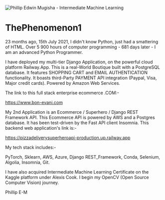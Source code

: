 ![Phillip Edwin Mugisha - Intermediate Machine Learning](https://user-images.githubusercontent.com/96743401/228430592-a377e017-2ef0-4947-94cb-5f36ffd35e50.png)
# ThePhenomenon1

23 months ago, 15th July 2021, I didn't know Python, just had a smattering of HTML.
Over 5 900 hours of computer programming - 681 days later - I am an advanced Python Programmer.

I have deployed my multi-tier Django Application, on the powerful cloud platform Railway.App. 
This is a real-World Boutique built with a PostgreSQL database. It features SHOPPING CART and EMAIL AUTHENTICATION functionality.
It boasts third-Party PAYMENT API integration (Paypal, Visa, Major credit cards). Powered by Amazon Web Services.

The link to this full stack enterprise ecommerce .COM:-

https://www.bon-evani.com


My 2nd Application is an Ecommerce / Superhero / Django REST Framework API. 
This Ecommerce API is powered by AWS and a Postgres database. It has been test-driven by the Fast API client Insomnia.
This backend web application's link is:-

https://pizzadeliverysuperheroapi-production.up.railway.app

My tech stack includes:-

PyTorch,
Sklearn,
AWS,
Azure,
Django REST_Framework,
Conda,
Selenium,
Algolia,
Insomnia,
Git.

I have also acquired Intermediate Machine Learning Certificate on the Kaggle platform under Alexis Cook. I begin my OpenCV (Open Source Computer Vision) journey.

Phillip E-M
